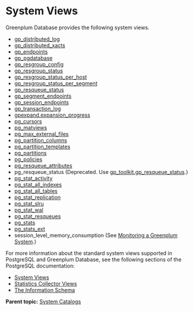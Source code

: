 # System Views 

Greenplum Database provides the following system views.

-   [gp_distributed_log](gp_distributed_log.html)
-   [gp_distributed_xacts](gp_distributed_xacts.html)
-   [gp_endpoints](gp_endpoints.html)
-   [gp_pgdatabase](gp_pgdatabase.html)
-   [gp_resgroup_config](gp_resgroup_config.html)
-   [gp_resgroup_status](gp_resgroup_status.html)
-   [gp_resgroup_status_per_host](gp_resgroup_status_per_host.html)
-   [gp_resgroup_status_per_segment](gp_resgroup_status_per_segment.html)
-   [gp_resqueue_status](gp_resqueue_status.html)
-   [gp_segment_endpoints](gp_segment_endpoints.html)
-   [gp_session_endpoints](gp_session_endpoints.html)
-   [gp_transaction_log](gp_transaction_log.html)
-   [gpexpand.expansion_progress](gpexpand_expansion_progress.html)
-   [pg_cursors](pg_cursors.html)
-   [pg_matviews](pg_matviews.html)
-   [pg_max_external_files](pg_max_external_files.html)
-   [pg_partition_columns](pg_partition_columns.html)
-   [pg_partition_templates](pg_partition_templates.html)
-   [pg_partitions](pg_partitions.html)
-   [pg_policies](pg_policies.html)
-   [pg_resqueue_attributes](pg_resqueue_attributes.html)
-   pg_resqueue_status (Deprecated. Use [gp_toolkit.gp_resqueue_status](../gp_toolkit.html).)
-   [pg_stat_activity](pg_stat_activity.html)
-   [pg_stat_all_indexes](pg_stat_indexes.html)
-   [pg_stat_all_tables](pg_stat_tables.html)
-   [pg_stat_replication](pg_stat_replication.html)
-   [pg_stat_slru](pg_stat_slru.html)
-   [pg_stat_wal](pg_stat_wal.html)
-   [pg_stat_resqueues](pg_stats_resqueue.html)
-   [pg_stats](pg_stats.html)
-   [pg_stats_ext](pg_stats_ext.html)
-   session_level_memory_consumption (See [Monitoring a Greenplum System](../../admin_guide/managing/monitor.html#topic_slt_ddv_1q).)

For more information about the standard system views supported in PostgreSQL and Greenplum Database, see the following sections of the PostgreSQL documentation:

-   [System Views](https://www.postgresql.org/docs/12/views-overview.html)
-   [Statistics Collector Views](https://www.postgresql.org/docs/12/monitoring-stats.html#MONITORING-STATS-VIEWS)
-   [The Information Schema](https://www.postgresql.org/docs/12/information-schema.html)

**Parent topic:** [System Catalogs](../system_catalogs/catalog_ref.html)

